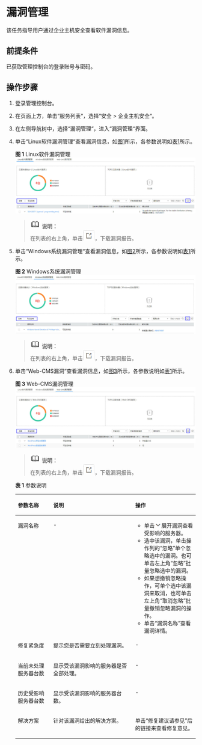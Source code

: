 # 漏洞管理<a name="ZH-CN_TOPIC_0113390656"></a>

该任务指导用户通过企业主机安全查看软件漏洞信息。

## 前提条件<a name="section5020376224052"></a>

已获取管理控制台的登录账号与密码。

## 操作步骤<a name="section27654163224518"></a>

1.  登录管理控制台。
2.  在页面上方，单击“服务列表“，选择“安全  \>  企业主机安全“。
3.  在左侧导航树中，选择“漏洞管理“，进入“漏洞管理“界面。
4.  单击“Linux软件漏洞管理“查看漏洞信息，如[图1](#fig197520546198)所示，各参数说明如[表1](#table61561323183110)所示。

    **图 1**  Linux软件漏洞管理<a name="fig197520546198"></a>  
    ![](figures/Linux软件漏洞管理.jpg "Linux软件漏洞管理")

    >![](public_sys-resources/icon-note.gif) **说明：**   
    >在列表的右上角，单击![](figures/下载.jpg)，下载漏洞报告。  

5.  单击“Windows系统漏洞管理“查看漏洞信息，如[图2](#fig191615432117)所示，各参数说明如[表1](#table61561323183110)所示。

    **图 2**  Windows系统漏洞管理<a name="fig191615432117"></a>  
    ![](figures/Windows系统漏洞管理.jpg "Windows系统漏洞管理")

    >![](public_sys-resources/icon-note.gif) **说明：**   
    >在列表的右上角，单击![](figures/下载-4.jpg)，下载漏洞报告。  

6.  单击“Web-CMS漏洞“查看漏洞信息，如[图3](#fig839910391452)所示，各参数说明如[表1](#table61561323183110)所示。

    **图 3**  Web-CMS漏洞管理<a name="fig839910391452"></a>  
    ![](figures/Web-CMS漏洞管理.jpg "Web-CMS漏洞管理")

    >![](public_sys-resources/icon-note.gif) **说明：**   
    >在列表的右上角，单击![](figures/下载-4.jpg)，下载漏洞报告。  

    **表 1**  参数说明

    <a name="table61561323183110"></a>
    <table><thead align="left"><tr id="row191561235312"><th class="cellrowborder" valign="top" width="19.64%" id="mcps1.2.4.1.1"><p id="p141561123193111"><a name="p141561123193111"></a><a name="p141561123193111"></a>参数名称</p>
    </th>
    <th class="cellrowborder" valign="top" width="45.37%" id="mcps1.2.4.1.2"><p id="p9156112310312"><a name="p9156112310312"></a><a name="p9156112310312"></a>说明</p>
    </th>
    <th class="cellrowborder" valign="top" width="34.99%" id="mcps1.2.4.1.3"><p id="p7156152383115"><a name="p7156152383115"></a><a name="p7156152383115"></a>操作</p>
    </th>
    </tr>
    </thead>
    <tbody><tr id="row1515602393110"><td class="cellrowborder" valign="top" width="19.64%" headers="mcps1.2.4.1.1 "><p id="p141561123113114"><a name="p141561123113114"></a><a name="p141561123113114"></a>漏洞名称</p>
    </td>
    <td class="cellrowborder" valign="top" width="45.37%" headers="mcps1.2.4.1.2 "><p id="p51561823163119"><a name="p51561823163119"></a><a name="p51561823163119"></a>-</p>
    </td>
    <td class="cellrowborder" valign="top" width="34.99%" headers="mcps1.2.4.1.3 "><a name="ul737012944415"></a><a name="ul737012944415"></a><ul id="ul737012944415"><li>单击<a name="image16370169134419"></a><a name="image16370169134419"></a><span><img id="image16370169134419" src="figures/下拉.png"></span>展开漏洞查看受影响的服务器。</li><li>选中该漏洞，单击操作列的<span class="uicontrol" id="uicontrol04114684413"><a name="uicontrol04114684413"></a><a name="uicontrol04114684413"></a>“忽略”</span>单个忽略选中的漏洞。也可单击左上角<span class="uicontrol" id="uicontrol1582314510470"><a name="uicontrol1582314510470"></a><a name="uicontrol1582314510470"></a>“忽略”</span>批量忽略选中的漏洞。</li><li>如果想撤销忽略操作，可单个选中该漏洞来取消，也可单击左上角<span class="uicontrol" id="uicontrol1889305713478"><a name="uicontrol1889305713478"></a><a name="uicontrol1889305713478"></a>“取消忽略”</span>批量撤销忽略漏洞的操作。</li><li>单击<span class="uicontrol" id="uicontrol525671374917"><a name="uicontrol525671374917"></a><a name="uicontrol525671374917"></a>“漏洞名称”</span>查看漏洞详情。</li></ul>
    </td>
    </tr>
    <tr id="row121895194400"><td class="cellrowborder" valign="top" width="19.64%" headers="mcps1.2.4.1.1 "><p id="p219018192409"><a name="p219018192409"></a><a name="p219018192409"></a>修复紧急度</p>
    </td>
    <td class="cellrowborder" valign="top" width="45.37%" headers="mcps1.2.4.1.2 "><p id="p41901619164011"><a name="p41901619164011"></a><a name="p41901619164011"></a>提示您是否需要立刻处理漏洞。</p>
    </td>
    <td class="cellrowborder" valign="top" width="34.99%" headers="mcps1.2.4.1.3 "><p id="p2190181914408"><a name="p2190181914408"></a><a name="p2190181914408"></a>-</p>
    </td>
    </tr>
    <tr id="row1079418245401"><td class="cellrowborder" valign="top" width="19.64%" headers="mcps1.2.4.1.1 "><p id="p15794152444016"><a name="p15794152444016"></a><a name="p15794152444016"></a>当前未处理服务器台数</p>
    </td>
    <td class="cellrowborder" valign="top" width="45.37%" headers="mcps1.2.4.1.2 "><p id="p187944241408"><a name="p187944241408"></a><a name="p187944241408"></a>显示受该漏洞影响的服务器是否全部处理。</p>
    </td>
    <td class="cellrowborder" valign="top" width="34.99%" headers="mcps1.2.4.1.3 "><p id="p187941324114010"><a name="p187941324114010"></a><a name="p187941324114010"></a>-</p>
    </td>
    </tr>
    <tr id="row3796202714012"><td class="cellrowborder" valign="top" width="19.64%" headers="mcps1.2.4.1.1 "><p id="p127966273406"><a name="p127966273406"></a><a name="p127966273406"></a>历史受影响服务器台数</p>
    </td>
    <td class="cellrowborder" valign="top" width="45.37%" headers="mcps1.2.4.1.2 "><p id="p18796102744010"><a name="p18796102744010"></a><a name="p18796102744010"></a>显示受该漏洞影响的服务器台数。</p>
    </td>
    <td class="cellrowborder" valign="top" width="34.99%" headers="mcps1.2.4.1.3 "><p id="p979612279407"><a name="p979612279407"></a><a name="p979612279407"></a>-</p>
    </td>
    </tr>
    <tr id="row164801031134019"><td class="cellrowborder" valign="top" width="19.64%" headers="mcps1.2.4.1.1 "><p id="p104801318402"><a name="p104801318402"></a><a name="p104801318402"></a>解决方案</p>
    </td>
    <td class="cellrowborder" valign="top" width="45.37%" headers="mcps1.2.4.1.2 "><p id="p348083118401"><a name="p348083118401"></a><a name="p348083118401"></a>针对该漏洞给出的解决方案。</p>
    </td>
    <td class="cellrowborder" valign="top" width="34.99%" headers="mcps1.2.4.1.3 "><p id="p1648093110408"><a name="p1648093110408"></a><a name="p1648093110408"></a>单击<span class="parmvalue" id="parmvalue11128191720523"><a name="parmvalue11128191720523"></a><a name="parmvalue11128191720523"></a>“修复建议请参见”</span>后的链接来查看修复意见。</p>
    </td>
    </tr>
    </tbody>
    </table>


